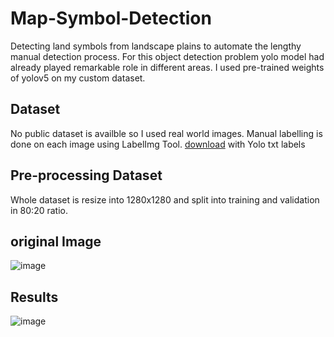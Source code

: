 # Map-Symbol-Detection
Detecting land symbols from landscape plains to automate the lengthy manual detection process. For this object detection problem yolo model had already played remarkable role in different areas. I used pre-trained weights of yolov5 on my custom dataset.

## Dataset 
No public dataset is availble so I used real world images. Manual labelling is done on each image using LabelImg Tool. [download](https://tzutalin.github.io/labelImg/)
with Yolo txt labels 

## Pre-processing Dataset
Whole dataset is resize into 1280x1280 and split into training and validation in 80:20 ratio.

## original Image
![image](original_test.png)

## Results 
![image](results.jpg)


